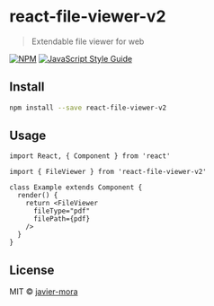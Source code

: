 # react-file-viewer-v2

> Extendable file viewer for web

[![NPM](https://img.shields.io/npm/v/react-file-viewer-v2.svg)](https://www.npmjs.com/package/react-file-viewer-v2) [![JavaScript Style Guide](https://img.shields.io/badge/code_style-standard-brightgreen.svg)](https://standardjs.com)

## Install

```bash
npm install --save react-file-viewer-v2
```

## Usage

```tsx
import React, { Component } from 'react'

import { FileViewer } from 'react-file-viewer-v2'

class Example extends Component {
  render() {
    return <FileViewer
      fileType="pdf"
      filePath={pdf}
    />
  }
}
```

## License

MIT © [javier-mora](https://github.com/javier-mora)
